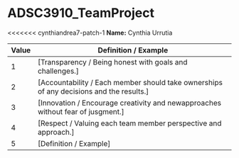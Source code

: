 # ADSC3910_TeamProject

<<<<<<< cynthiandrea7-patch-1
**Name:** Cynthia Urrutia  

| Value | Definition / Example |
|-------|---------------------|
| 1 | [Transparency / Being honest with goals and challenges.] |
| 2 | [Accountability / Each member should take ownerships of any decisions and the results.] |
| 3 | [Innovation / Encourage creativity and newapproaches without fear of jusgment.] |
| 4 | [Respect / Valuing each team member perspective and approach.] |
| 5 | [Definition / Example] |
